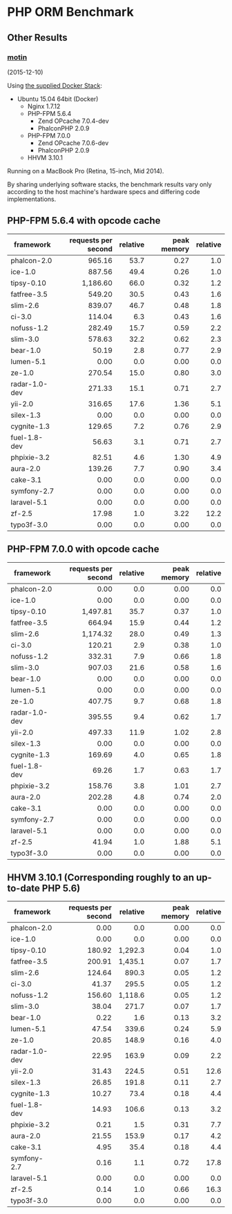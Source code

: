 # PHP ORM Benchmark

## Other Results

### [motin](https://github.com/motin)

(2015-12-10)

Using [the supplied Docker Stack]((docker/README.md)):

* Ubuntu 15.04 64bit (Docker)
  * Nginx 1.7.12
  * PHP-FPM 5.6.4
    * Zend OPcache 7.0.4-dev
    * PhalconPHP 2.0.9
  * PHP-FPM 7.0.0
    * Zend OPcache 7.0.6-dev
    * PhalconPHP 2.0.9
  * HHVM 3.10.1

Running on a MacBook Pro (Retina, 15-inch, Mid 2014).

By sharing underlying software stacks, the benchmark results vary only according to the host machine's hardware specs and differing code implementations.

## PHP-FPM 5.6.4 with opcode cache

|framework          |requests per second|relative|peak memory|relative|
|-------------------|------------------:|-------:|----------:|-------:|
|phalcon-2.0        |             965.16|    53.7|       0.27|     1.0|
|ice-1.0            |             887.56|    49.4|       0.26|     1.0|
|tipsy-0.10         |           1,186.60|    66.0|       0.32|     1.2|
|fatfree-3.5        |             549.20|    30.5|       0.43|     1.6|
|slim-2.6           |             839.07|    46.7|       0.48|     1.8|
|ci-3.0             |             114.04|     6.3|       0.43|     1.6|
|nofuss-1.2         |             282.49|    15.7|       0.59|     2.2|
|slim-3.0           |             578.63|    32.2|       0.62|     2.3|
|bear-1.0           |              50.19|     2.8|       0.77|     2.9|
|lumen-5.1          |               0.00|     0.0|       0.00|     0.0|
|ze-1.0             |             270.54|    15.0|       0.80|     3.0|
|radar-1.0-dev      |             271.33|    15.1|       0.71|     2.7|
|yii-2.0            |             316.65|    17.6|       1.36|     5.1|
|silex-1.3          |               0.00|     0.0|       0.00|     0.0|
|cygnite-1.3        |             129.65|     7.2|       0.76|     2.9|
|fuel-1.8-dev       |              56.63|     3.1|       0.71|     2.7|
|phpixie-3.2        |              82.51|     4.6|       1.30|     4.9|
|aura-2.0           |             139.26|     7.7|       0.90|     3.4|
|cake-3.1           |               0.00|     0.0|       0.00|     0.0|
|symfony-2.7        |               0.00|     0.0|       0.00|     0.0|
|laravel-5.1        |               0.00|     0.0|       0.00|     0.0|
|zf-2.5             |              17.98|     1.0|       3.22|    12.2|
|typo3f-3.0         |               0.00|     0.0|       0.00|     0.0|

## PHP-FPM 7.0.0 with opcode cache

|framework          |requests per second|relative|peak memory|relative|
|-------------------|------------------:|-------:|----------:|-------:|
|phalcon-2.0        |               0.00|     0.0|       0.00|     0.0|
|ice-1.0            |               0.00|     0.0|       0.00|     0.0|
|tipsy-0.10         |           1,497.81|    35.7|       0.37|     1.0|
|fatfree-3.5        |             664.94|    15.9|       0.44|     1.2|
|slim-2.6           |           1,174.32|    28.0|       0.49|     1.3|
|ci-3.0             |             120.21|     2.9|       0.38|     1.0|
|nofuss-1.2         |             332.31|     7.9|       0.66|     1.8|
|slim-3.0           |             907.03|    21.6|       0.58|     1.6|
|bear-1.0           |               0.00|     0.0|       0.00|     0.0|
|lumen-5.1          |               0.00|     0.0|       0.00|     0.0|
|ze-1.0             |             407.75|     9.7|       0.68|     1.8|
|radar-1.0-dev      |             395.55|     9.4|       0.62|     1.7|
|yii-2.0            |             497.33|    11.9|       1.02|     2.8|
|silex-1.3          |               0.00|     0.0|       0.00|     0.0|
|cygnite-1.3        |             169.69|     4.0|       0.65|     1.8|
|fuel-1.8-dev       |              69.26|     1.7|       0.63|     1.7|
|phpixie-3.2        |             158.76|     3.8|       1.01|     2.7|
|aura-2.0           |             202.28|     4.8|       0.74|     2.0|
|cake-3.1           |               0.00|     0.0|       0.00|     0.0|
|symfony-2.7        |               0.00|     0.0|       0.00|     0.0|
|laravel-5.1        |               0.00|     0.0|       0.00|     0.0|
|zf-2.5             |              41.94|     1.0|       1.88|     5.1|
|typo3f-3.0         |               0.00|     0.0|       0.00|     0.0|

## HHVM 3.10.1 (Corresponding roughly to an up-to-date PHP 5.6)

|framework          |requests per second|relative|peak memory|relative|
|-------------------|------------------:|-------:|----------:|-------:|
|phalcon-2.0        |               0.00|     0.0|       0.00|     0.0|
|ice-1.0            |               0.00|     0.0|       0.00|     0.0|
|tipsy-0.10         |             180.92| 1,292.3|       0.04|     1.0|
|fatfree-3.5        |             200.91| 1,435.1|       0.07|     1.7|
|slim-2.6           |             124.64|   890.3|       0.05|     1.2|
|ci-3.0             |              41.37|   295.5|       0.05|     1.2|
|nofuss-1.2         |             156.60| 1,118.6|       0.05|     1.2|
|slim-3.0           |              38.04|   271.7|       0.07|     1.7|
|bear-1.0           |               0.22|     1.6|       0.13|     3.2|
|lumen-5.1          |              47.54|   339.6|       0.24|     5.9|
|ze-1.0             |              20.85|   148.9|       0.16|     4.0|
|radar-1.0-dev      |              22.95|   163.9|       0.09|     2.2|
|yii-2.0            |              31.43|   224.5|       0.51|    12.6|
|silex-1.3          |              26.85|   191.8|       0.11|     2.7|
|cygnite-1.3        |              10.27|    73.4|       0.18|     4.4|
|fuel-1.8-dev       |              14.93|   106.6|       0.13|     3.2|
|phpixie-3.2        |               0.21|     1.5|       0.31|     7.7|
|aura-2.0           |              21.55|   153.9|       0.17|     4.2|
|cake-3.1           |               4.95|    35.4|       0.18|     4.4|
|symfony-2.7        |               0.16|     1.1|       0.72|    17.8|
|laravel-5.1        |               0.00|     0.0|       0.00|     0.0|
|zf-2.5             |               0.14|     1.0|       0.66|    16.3|
|typo3f-3.0         |               0.00|     0.0|       0.00|     0.0|
